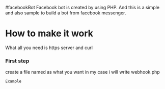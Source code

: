 #facebookBot
Facebook bot is created by using PHP. And this is a simple and also sample to build a bot from facebook messenger.

# How to make it work
What all you need is https server and curl 

### First step
create a file named as what you want in my case i will write webhook.php

```
Example
```
